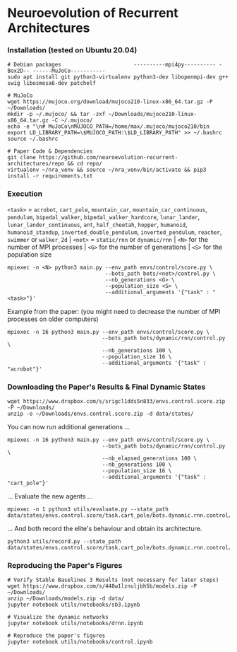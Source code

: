 # Neuroevolution of Recurrent Architectures

### Installation (tested on Ubuntu 20.04)

```
# Debian packages                       ----------mpi4py---------- -Box2D-- ------MuJoCo-----------
sudo apt install git python3-virtualenv python3-dev libopenmpi-dev g++ swig libosmesa6-dev patchelf

# MuJoCo
wget https://mujoco.org/download/mujoco210-linux-x86_64.tar.gz -P ~/Downloads/
mkdir -p ~/.mujoco/ && tar -zxf ~/Downloads/mujoco210-linux-x86_64.tar.gz -C ~/.mujoco/
echo -e "\n# MuJoCo\nMUJOCO_PATH=/home/max/.mujoco/mujoco210/bin
export LD_LIBRARY_PATH=\$MUJOCO_PATH:\$LD_LIBRARY_PATH" >> ~/.bashrc
source ~/.bashrc

# Paper Code & Dependencies
git clone https://github.com/neuroevolution-recurrent-architectures/repo && cd repo/
virtualenv ~/nra_venv && source ~/nra_venv/bin/activate && pip3 install -r requirements.txt
```

### Execution

`<task>` = `acrobot`, `cart_pole`, `mountain_car`, `mountain_car_continuous`, `pendulum`, `bipedal_walker`, `bipedal_walker_hardcore`, `lunar_lander`, `lunar_lander_continuous`, `ant`, `half_cheetah`, `hopper`, `humanoid`, `humanoid_standup`, `inverted_double_pendulum`, `inverted_pendulum`, `reacher`, `swimmer` or `walker_2d` | `<net>` = `static/rnn` or `dynamic/rnn` | `<N>` for the number of MPI processes | `<G>` for the number of generations | `<S>` for the population size

```
mpiexec -n <N> python3 main.py --env_path envs/control/score.py \
                               --bots_path bots/<net>/control.py \
                               --nb_generations <G> \
                               --population_size <S> \
                               --additional_arguments '{"task" : "<task>"}'
```

Example from the paper: (you might need to decrease the number of MPI processes on older computers)
```
mpiexec -n 16 python3 main.py --env_path envs/control/score.py \
                              --bots_path bots/dynamic/rnn/control.py \
                              --nb_generations 100 \
                              --population_size 16 \
                              --additional_arguments '{"task" : "acrobot"}'
```

### Downloading the Paper's Results & Final Dynamic States

```
wget https://www.dropbox.com/s/srigcl1dds5n833/envs.control.score.zip -P ~/Downloads/
unzip -o ~/Downloads/envs.control.score.zip -d data/states/
```

You can now run additional generations ...
```
mpiexec -n 16 python3 main.py --env_path envs/control/score.py \
                              --bots_path bots/dynamic/rnn/control.py \
                              --nb_elapsed_generations 100 \
                              --nb_generations 100 \
                              --population_size 16 \
                              --additional_arguments '{"task" : "cart_pole"}'
```

... Evaluate the new agents ...
```
mpiexec -n 1 python3 utils/evaluate.py --state_path data/states/envs.control.score/task.cart_pole/bots.dynamic.rnn.control/16/
```

... And both record the elite's behaviour and obtain its architecture.
```
python3 utils/record.py --state_path data/states/envs.control.score/task.cart_pole/bots.dynamic.rnn.control/16/200/
```

### Reproducing the Paper's Figures

```
# Verify Stable Baselines 3 Results (not necessary for later steps)
wget https://www.dropbox.com/s/448w1lznuljbh5b/models.zip -P ~/Downloads/
unzip ~/Downloads/models.zip -d data/
jupyter notebook utils/notebooks/sb3.ipynb

# Visualize the dynamic networks
jupyter notebook utils/notebooks/drnn.ipynb

# Reproduce the paper's figures  
jupyter notebook utils/notebooks/control.ipynb
```